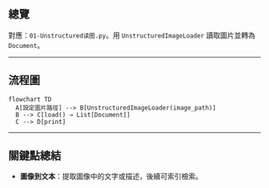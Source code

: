 ## 總覽

對應：`01-Unstructured读图.py`。用 `UnstructuredImageLoader` 讀取圖片並轉為 `Document`。

---

## 流程圖

```mermaid
flowchart TD
  A[設定圖片路徑] --> B[UnstructuredImageLoader(image_path)]
  B --> C[load() → List[Document]]
  C --> D[print]
```

---

## 關鍵點總結

- **圖像到文本**：提取圖像中的文字或描述，後續可索引檢索。


